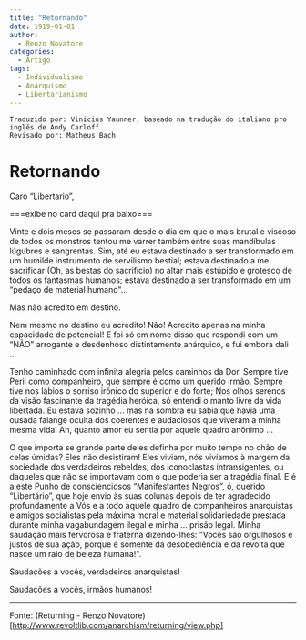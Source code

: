 ```yaml
---
title: "Retornando"
date: 1919-01-01
author:
  - Renzo Novatore
categories:
  - Artigo
tags:
  - Individualismo
  - Anarquismo
  - Libertarianismo
---
```

```
Traduzido por: Vinicius Yaunner, baseado na tradução do italiano pro inglês de Andy Carloff
Revisado por: Matheus Bach
```
# Retornando

Caro “Libertario”,

===exibe no card daqui pra baixo===

Vinte e dois meses se passaram desde o dia em que o mais brutal e viscoso de todos os monstros tentou me varrer também entre suas mandíbulas lúgubres e sangrentas. Sim, até eu estava destinado a ser transformado em um humilde instrumento de servilismo bestial; estava destinado a me sacrificar (Oh, as bestas do sacrifício) no altar mais estúpido e grotesco de todos os fantasmas humanos; estava destinado a ser transformado em um “pedaço de material humano"...

Mas não acredito em destino.

Nem mesmo no destino eu acredito! Não! Acredito apenas na minha capacidade de potencial! E foi só em nome disso que respondi com um “NÃO” arrogante e desdenhoso distintamente anárquico, e fui embora dali ...

Tenho caminhado com infinita alegria pelos caminhos da Dor. Sempre tive Peril como companheiro, que sempre é como um querido irmão. Sempre tive nos lábios o sorriso irônico do superior e do forte; Nos olhos serenos da visão fascinante da tragédia heróica, só entendi o manto livre da vida libertada. Eu estava sozinho ... mas na sombra eu sabia que havia uma ousada falange oculta dos coerentes e audaciosos que viveram a minha mesma vida! Ah, quanto amor eu sentia por aquele quadro anônimo ...

O que importa se grande parte deles definha por muito tempo no chão de celas úmidas? Eles não desistiram! Eles viviam, nós vivíamos à margem da sociedade dos verdadeiros rebeldes, dos iconoclastas intransigentes, ou daqueles que não se importavam com o que poderia ser a tragédia final. E é a este Punho de conscienciosos “Manifestantes Negros”, ó, querido “Libertário”, que hoje envio às suas colunas depois de ter agradecido profundamente a Vós e a todo aquele quadro de companheiros anarquistas e amigos socialistas pela máxima moral e material solidariedade prestada durante minha vagabundagem ilegal e minha ... prisão legal. Minha saudação mais fervorosa e fraterna dizendo-lhes: “Vocês são orgulhosos e justos de sua ação, porque é somente da desobediência e da revolta que nasce um raio de beleza humana!".

Saudações a vocês, verdadeiros anarquistas!

Saudações a vocês, irmãos humanos!

---
Fonte: (Returning - Renzo Novatore)[http://www.revoltlib.com/anarchism/returning/view.php]